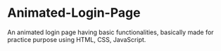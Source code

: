 # Animated-Login-Page
An animated login page having basic functionalities, basically made for practice purpose using HTML, CSS, JavaScript.
